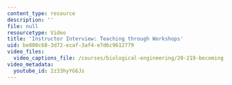 ```yaml
---
content_type: resource
description: ''
file: null
resourcetype: Video
title: 'Instructor Interview: Teaching through Workshops'
uid: be800c68-3d72-ecaf-3af4-e7d6c9612779
video_files:
  video_captions_file: /courses/biological-engineering/20-219-becoming-the-next-bill-nye-writing-and-hosting-the-educational-show-january-iap-2015/instructor-insights/instructor-interview-teaching-through-workshops/2z33hyYG6Js.vtt
video_metadata:
  youtube_id: 2z33hyYG6Js
---
```

